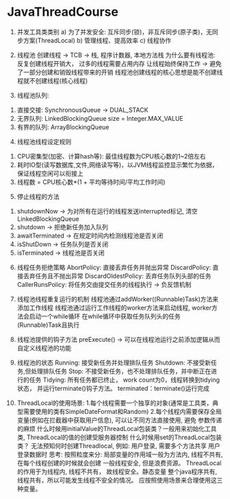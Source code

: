 # JavaThreadCourse

1. 并发工具类类别
    a) 为了并发安全: 互斥同步(锁)，非互斥同步(原子类)，无同步方案(ThreadLocal)
    b) 管理线程、提高效率
    c) 线程协作
2. 线程池
创建线程 -> TCB -> 栈, 程序计数器, 本地方法栈 
为什么要有线程池: 反复创建线程开销大， 过多的线程需要占用内存
让线程始终保持工作 -> 避免了一部分创建和销毁线程带来的开销
线程池创建线程的核心思想是能不创建线程就不创建线程(核心线程)

3. 线程池队列:
1) 直接交接: SynchronousQueue -> DUAL_STACK
2) 无界队列: LinkedBlockingQueue size = Integer.MAX_VALUE
3) 有界的队列: ArrayBlockingQueue

4. 线程池线程设定规则
1) CPU密集型(加密、计算hash等): 最佳线程数为CPU核心数的1~2倍左右
2) 耗时IO型(读写数据库,文件,网络读写等)，以JVM线程监控显示繁忙为依据，保证线程空闲可以衔接上
3) 线程数 = CPU核心数*(1 + 平均等待时间/平均工作时间)

5. 停止线程的方法
1) shutdownNow -> 为对所有在运行的线程发送interrupted标记, 清空LinkedBlockingQueue
2) shutdown -> 拒绝新任务加入队列 
3) awaitTerminated -> 在规定时间内检测线程池是否关闭
4) isShutDown -> 任务队列是否关闭
5) isTerminated -> 线程池是否关闭

6. 线程任务拒绝策略
AbortPolicy: 直接丢弃任务并抛出异常
DiscardPolicy: 直接丢弃任务且不抛出异常
DiscardOldestPolicy: 丢弃任务队列头部的任务
CallerRunsPolicy: 将任务交由提交任务的线程执行 -> 负反馈机制

7. 线程池线程重复运行的机制
线程池通过addWorker((Runnable)Task)方法来添加工作线程
线程池通过运行工作线程的worker方法来启动线程, worker方法会启动一个while循环
在while循环中获取任务队列头的任务(Runnable)Task且执行

8. 线程池提供的钩子方法 preExecute() -> 可以在线程池运行之前添加逻辑从而
自定义线程池的功能

9. 线程池的状态
Running: 接受新任务并处理排队任务
Shutdown: 不接受新任务,但处理排队任务
Stop: 不接受新任务，也不处理排队任务，并中断正在进行的任务
Tidying: 所有任务都已终止， work count为0，线程转换到tidying状态，
并运行terminate()钩子方法。
terminated：terminate()运行完成

10. ThreadLocal的使用场景:
 1.每个线程需要一个独享的对象(通常是工具类，典型需要使用的类有SimpleDateFormat和Random)
 2.每个线程内需要保存全局变量(例如在拦截器中获取用户信息), 可以让不同方法直接使用, 避免
 参数传递的麻烦
 什么时候用initialValue的ThreadLocal包装类？一般用来初始化工具类, ThreadLocal的值的创建受服务器控制
 什么时候用set的ThreadLocal包装类？ 无法预知何时创建Threadlocal, 例如: 用户登录, 需要多个方法共享
 用户登录数据时
 思考: 按照粒度来分: 局部变量的作用域一般为方法内, 线程不共有, 在每个线程创建的时候就会创建
 一般线程安全, 但是浪费资源。 ThreadLocal的作用于为线程内, 线程不共有， 故线程安全。静态变量
 整个java程序共有, 线程共有，所以可能发生线程不安全的情况。 应按照使用场景来合理使用这三种变量。


